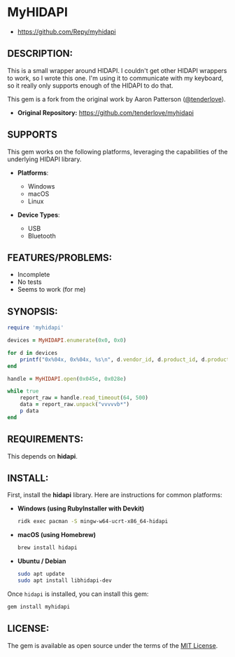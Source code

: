# MyHIDAPI

* https://github.com/Repy/myhidapi

## DESCRIPTION:

This is a small wrapper around HIDAPI.
I couldn't get other HIDAPI wrappers to work, so I wrote this one.
I'm using it to communicate with my keyboard, so it really only supports enough of the HIDAPI to do that.

This gem is a fork from the original work by Aaron Patterson ([@tenderlove](https://github.com/tenderlove)).

* **Original Repository:** https://github.com/tenderlove/myhidapi

## SUPPORTS

This gem works on the following platforms, leveraging the capabilities of the underlying HIDAPI library.

*   **Platforms**:
    *   Windows
    *   macOS
    *   Linux

*   **Device Types**:
    *   USB
    *   Bluetooth

## FEATURES/PROBLEMS:

* Incomplete
* No tests
* Seems to work (for me)

## SYNOPSIS:

```ruby
require 'myhidapi'

devices = MyHIDAPI.enumerate(0x0, 0x0)

for d in devices
    printf("0x%04x, 0x%04x, %s\n", d.vendor_id, d.product_id, d.product_string)
end

handle = MyHIDAPI.open(0x045e, 0x028e)

while true
    report_raw = handle.read_timeout(64, 500)
    data = report_raw.unpack("vvvvvb*")
    p data
end
```

## REQUIREMENTS:

This depends on **hidapi**.

## INSTALL:

First, install the **hidapi** library. Here are instructions for common platforms:

*   **Windows (using RubyInstaller with Devkit)**

    ```sh
    ridk exec pacman -S mingw-w64-ucrt-x86_64-hidapi
    ```

*   **macOS (using Homebrew)**

    ```sh
    brew install hidapi
    ```

*   **Ubuntu / Debian**

    ```sh
    sudo apt update
    sudo apt install libhidapi-dev
    ```

Once `hidapi` is installed, you can install this gem:

```sh
gem install myhidapi
```

## LICENSE:

The gem is available as open source under the terms of the [MIT License](LICENSE.md).

